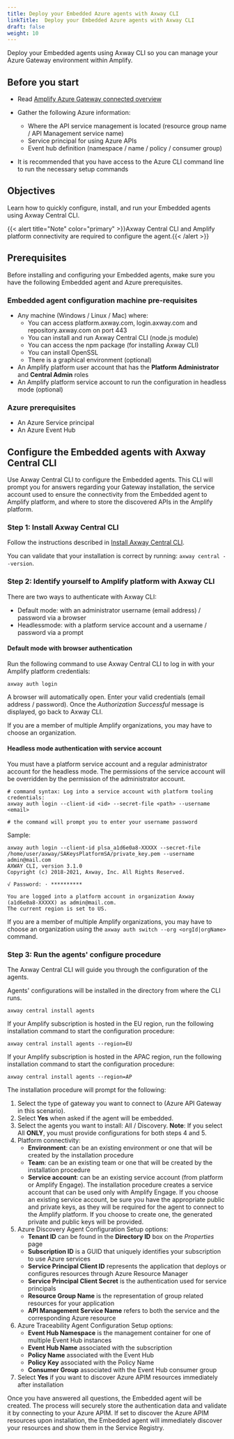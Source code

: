 ```yaml
---
title: Deploy your Embedded Azure agents with Axway CLI
linkTitle:  Deploy your Embedded Azure agents with Axway CLI
draft: false
weight: 10
---
```

Deploy your Embedded agents using Axway CLI so you can manage your Azure Gateway environment within Amplify.

## Before you start

* Read [Amplify Azure Gateway connected overview](/docs/connect_manage_environ/connect_azure_gateway/)
* Gather the following Azure information:

    * Where the API service management is located (resource group name / API Management service name)
    * Service principal for using Azure APIs
    * Event hub definition (namespace / name / policy / consumer group)

* It is recommended that you have access to the Azure CLI command line to run the necessary setup commands

## Objectives

Learn how to quickly configure, install, and run your Embedded agents using Axway Central CLI.

{{< alert title="Note" color="primary" >}}Axway Central CLI and Amplify platform connectivity are required to configure the agent.{{< /alert >}}

## Prerequisites

Before installing and configuring your Embedded agents, make sure you have the following Embedded agent and Azure prerequisites.

### Embedded agent configuration machine pre-requisites

* Any machine (Windows / Linux / Mac) where:
    * You can access platform.axway.com, login.axway.com and repository.axway.com on port 443
    * You can install and run Axway Central CLI (node.js module)
    * You can access the npm package (for installing Axway CLI)
    * You can install OpenSSL
    * There is a graphical environment (optional)
* An Amplify platform user account that has the **Platform Administrator** and **Central Admin** roles
* An Amplify platform service account to run the configuration in headless mode (optional)

### Azure prerequisites

* An Azure Service principal
* An Azure Event Hub

## Configure the Embedded agents with Axway Central CLI

Use Axway Central CLI to configure the Embedded agents. This CLI will prompt you for answers regarding your Gateway installation, the service account used to ensure the connectivity from the Embedded agent to Amplify platform, and where to store the discovered APIs in the Amplify platform.

### Step 1: Install Axway Central CLI

Follow the instructions described in [Install Axway Central CLI](/docs/integrate_with_central/cli_central/cli_install/).

You can validate that your installation is correct by running: `axway central --version`.

### Step 2: Identify yourself to Amplify platform with Axway CLI

There are two ways to authenticate with Axway CLI:

* Default mode: with an administrator username (email address) / password via a browser
* Headlessmode: with a platform service account and a username / password via a prompt

#### Default mode with browser authentication

Run the following command to use Axway Central CLI to log in with your Amplify platform credentials:

```shell
axway auth login
```

A browser will automatically open.
Enter your valid credentials (email address / password). Once the *Authorization Successful* message is displayed, go back to Axway CLI.

If you are a member of multiple Amplify organizations, you may have to choose an organization.

#### Headless mode authentication with service account

You must have a platform service account and a regular administrator account for the headless mode. The permissions of the service account will be overridden by the permission of the administrator account.

```shell
# command syntax: Log into a service account with platform tooling credentials:
axway auth login --client-id <id> --secret-file <path> --username <email>

# the command will prompt you to enter your username password
```

Sample:

```shell
axway auth login --client-id plsa_a1d6e0a8-XXXXX --secret-file /home/user/axway/SAKeysPlatformSA/private_key.pem --username admin@mail.com
AXWAY CLI, version 3.1.0
Copyright (c) 2018-2021, Axway, Inc. All Rights Reserved.

√ Password: · **********

You are logged into a platform account in organization Axway (a1d6e0a8-XXXXX) as admin@mail.com.
The current region is set to US.
```

If you are a member of multiple Amplify organizations, you may have to choose an organization using the `axway auth switch --org <orgId|orgName>` command.

### Step 3: Run the agents' configure procedure

The Axway Central CLI will guide you through the configuration of the agents.

Agents' configurations will be installed in the directory from where the CLI runs.

```shell
axway central install agents
```

If your Amplify subscription is hosted in the EU region, run the following installation command to start the configuration procedure:

```shell
axway central install agents --region=EU
```

If your Amplify subscription is hosted in the APAC region, run the following installation command to start the configuration procedure:

```shell
axway central install agents --region=AP
```

The installation procedure will prompt for the following:

1. Select the type of gateway you want to connect to (Azure API Gateway in this scenario).
2. Select **Yes** when asked if the agent will be embedded.
3. Select the agents you want to install: All / Discovery. **Note**: If you select All **ONLY**, you must provide configurations for both steps 4 and 5.
4. Platform connectivity:
   * **Environment**: can be an existing environment or one that will be created by the installation procedure
   * **Team**: can be an existing team or one that will be created by the installation procedure
   * **Service account**: can be an existing service account (from platform or Amplify Engage). The installation procedure creates a service account that can be used only with Amplify Engage. If you choose an existing service account, be sure you have the appropriate public and private keys, as they will be required for the agent to connect to the Amplify platform. If you choose to create one, the generated private and public keys will be provided.
5. Azure Discovery Agent Configuration Setup options:
   * **Tenant ID** can be found in the **Directory ID** box on the *Properties* page
   * **Subscription ID** is a GUID that uniquely identifies your subscription to use Azure services
   * **Service Principal Client ID** represents the application that deploys or configures resources through Azure Resource Manager
   * **Service Principal Client Secret** is the authentication used for service principals
   * **Resource Group Name** is the representation of group related resources for your application
   * **API Management Service Name** refers to both the service and the corresponding Azure resource
6. Azure Traceability Agent Configuration Setup options:
   * **Event Hub Namespace** is the management container for one of multiple Event Hub instances
   * **Event Hub Name** associated with the subscription
   * **Policy Name** associated with the Event Hub
   * **Policy Key** associated with the Policy Name
   * **Consumer Group** associated with the Event Hub consumer group
7. Select **Yes** if you want to discover Azure APIM resources immediately after installation

Once you have answered all questions, the Embedded agent will be created. The process will securely store the authentication data and validate it by connecting to your Azure APIM. If set to discover the Azure APIM resources upon installation, the Embedded agent will immediately discover your resources and show them in the Service Registry.
